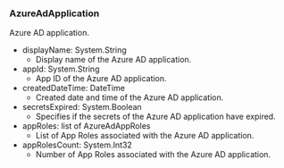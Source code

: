 ### AzureAdApplication
Azure AD application.

- displayName: System.String
  - Display name of the Azure AD application.
- appId: System.String
  - App ID of the Azure AD application.
- createdDateTime: DateTime
  - Created date and time of the Azure AD application.
- secretsExpired: System.Boolean
  - Specifies if the secrets of the Azure AD application have expired.
- appRoles: list of AzureAdAppRoles
  - List of App Roles associated with the Azure AD application.
- appRolesCount: System.Int32
  - Number of App Roles associated with the Azure AD application.
